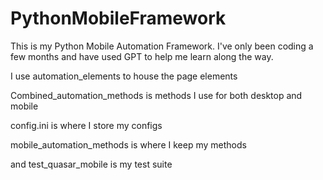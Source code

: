 # PythonMobileFramework
This is my Python Mobile Automation Framework. I've only been coding a few months and have used GPT to help me learn along the way.

I use automation_elements to house the page elements

Combined_automation_methods is methods I use for both desktop and mobile

config.ini is where I store my configs

mobile_automation_methods is where I keep my methods

and test_quasar_mobile is my test suite
